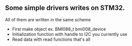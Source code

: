 ## Some simple drivers writes on STM32. 
All of them are written in the same scheme 
- First make object ex. BMI088_t bmi008_device  
- Initialization function with handle to I2C you currently use
- Read data with read functions
  that's all 

  
